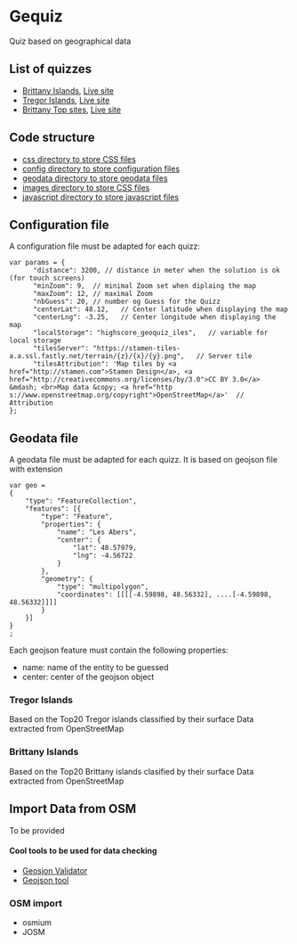 # Gequiz
Quiz based on geographical data

## List of quizzes
* [Brittany Islands](iles.html), [Live site](https://geoquiz.fr/iles.html)
* [Tregor Islands](it.html), [Live site](https://geoquiz.fr/it.html)
* [Brittany Top sites](bzh.html), [Live site](https://geoquiz.fr/bzh.html)

## Code structure
* [css directory to store CSS files](css)
* [config directory to store configuration files](config)
* [geodata directory to store geodata files](config)
* [images directory to store CSS files](images)
* [javascript directory to store javascript files](javascript)

## Configuration file
A configuration file must be adapted for each quizz:
```
var params = {
      "distance": 3200, // distance in meter when the solution is ok (for touch screens)
      "minZoom": 9,  // minimal Zoom set when diplaing the map
      "maxZoom": 12, // maximal Zoom 
      "nbGuess": 20, // number og Guess for the Quizz
      "centerLat": 48.12,   // Center latitude when displaying the map
      "centerLng": -3.25,   // Center longitude when displaying the map
      "localStorage": "highscore_geoquiz_iles",   // variable for local storage
      "tilesServer": "https://stamen-tiles-a.a.ssl.fastly.net/terrain/{z}/{x}/{y}.png",   // Server tile
      "tilesAttribution": 'Map tiles by <a href="http://stamen.com">Stamen Design</a>, <a href="http://creativecommons.org/licenses/by/3.0">CC BY 3.0</a> &mdash; <br>Map data &copy; <a href="http
s://www.openstreetmap.org/copyright">OpenStreetMap</a>'  // Attribution
};

```
## Geodata file
A geodata file must be adapted for each quizz.
It is based on geojson file with extension
```
var geo =
{
	"type": "FeatureCollection",
	"features": [{
		"type": "Feature",
		"properties": {
			"name": "Les Abers",
			"center": {
				"lat": 48.57979,
				"lng": -4.56722
			}
		},
		"geometry": {
			"type": "multipolygon",
			"coordinates": [[[[-4.59898, 48.56332], ....[-4.59898, 48.56332]]]]
		}
	}]
}
;
```
Each geojson feature must contain the following properties:
* name: name of the entity to be guessed
* center: center of the geojson object

### Tregor Islands
Based on the Top20 Tregor islands classified by their surface
Data extracted from OpenStreetMap

### Brittany Islands
Based on the Top20 Brittany islands clasified by their surface
Data extracted from OpenStreetMap


## Import Data from OSM
To be provided

#### Cool tools to be used for data checking
* [Geosjon Validator](http://geojsonlint.com/)
* [Geojson tool](http://geojson.io/)

### OSM import
* osmium
* JOSM
